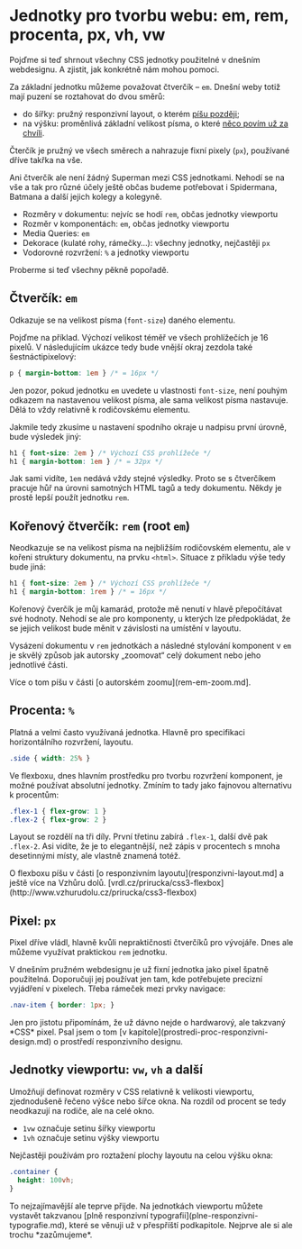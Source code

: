 # Jednotky pro tvorbu webu: em, rem, procenta, px, vh, vw

Pojďme si teď shrnout všechny CSS jednotky použitelné v dnešním webdesignu. A zjistit, jak konkrétně nám mohou pomoci. 

Za základní jednotku můžeme považovat čtverčík – `em`. Dnešní weby totiž mají puzení se roztahovat do dvou směrů: 

- do šířky: pružný responzivní layout, o kterém [píšu později](responzivni-layout.md);
- na výšku: proměnlivá základní velikost písma, o které [něco povím už za chvíli](rem-em-zoom.md).

Čterčík je pružný ve všech směrech a nahrazuje fixní pixely (`px`), používané dříve takřka na vše.

Ani čtverčík ale není žádný Superman mezi CSS jednotkami. Nehodí se na vše a tak pro různé účely ještě občas budeme potřebovat i Spidermana, Batmana a další jejich kolegy a kolegyně. 

* Rozměry v dokumentu: nejvíc se hodí `rem`, občas jednotky viewportu
* Rozměr v komponentách: `em`, občas jednotky viewportu
* Media Queries: `em` 
* Dekorace (kulaté rohy, rámečky…):  všechny jednotky, nejčastěji `px`
* Vodorovné rozvržení: `%` a jednotky viewportu

Proberme si teď všechny pěkně popořadě.


## Čtverčík: `em`

Odkazuje se na velikost písma (`font-size`) daného elementu. 

Pojďme na příklad. Výchozí velikost téměř ve všech prohlížečích je 16 pixelů. V následujícím ukázce tedy bude vnější okraj zezdola také šestnáctipixelový:

```css
p { margin-bottom: 1em } /* = 16px */
```

Jen pozor, pokud jednotku `em` uvedete u vlastnosti `font-size`, není pouhým odkazem na nastavenou velikost písma, ale sama velikost písma nastavuje. Dělá to vždy relativně k rodičovskému elementu.

Jakmile tedy zkusíme u nastavení spodního okraje u nadpisu první úrovně, bude výsledek jiný:

```css
h1 { font-size: 2em } /* Výchozí CSS prohlížeče */
h1 { margin-bottom: 1em } /* = 32px */
```

Jak sami vidíte, `1em` nedává vždy stejné výsledky. Proto se s čtverčíkem pracuje hůř na úrovni samotných HTML tagů a tedy dokumentu. Někdy je prostě lepší použít jednotku `rem`.


## Kořenový čtverčík: `rem` (root `em`)

Neodkazuje se na velikost písma na nejbližším rodičovském elementu, ale v kořeni struktury dokumentu, na prvku `<html>`. Situace z příkladu výše tedy bude jiná:

```css
h1 { font-size: 2em } /* Výchozí CSS prohlížeče */
h1 { margin-bottom: 1rem } /* = 16px */
```

Kořenový čverčík je můj kamarád, protože mě nenutí v hlavě přepočítávat své hodnoty. Nehodí se ale pro komponenty, u kterých lze předpokládat, že se jejich velikost bude měnit v závislosti na umístění v layoutu.

Vysázení dokumentu v `rem` jednotkách a následné stylování komponent v `em` je skvělý způsob jak autorsky „zoomovat“ celý dokument nebo jeho jednotlivé části. 

<div class="ebook-only" markdown="1">
Více o tom píšu v části [o autorském zoomu](rem-em-zoom.md].
</div>

## Procenta: `%`

Platná a velmi často využívaná jednotka. Hlavně pro specifikaci horizontálního rozvržení, layoutu.

```css
.side { width: 25% }
```

Ve flexboxu, dnes hlavním prostředku pro tvorbu rozvržení komponent, je možné používat absolutní jednotky. Zmíním to tady jako fajnovou alternativu k procentům:

```css
.flex-1 { flex-grow: 1 }
.flex-2 { flex-grow: 2 }
```

Layout se rozdělí na tři díly. První třetinu zabírá `.flex-1`, další dvě pak `.flex-2`. Asi vidíte, že je to elegantnější, než zápis v procentech s mnoha desetinnými místy, ale vlastně znamená totéž.

<div class="ebook-only" markdown="1">
O flexboxu píšu v části [o responzivním layoutu](responzivni-layout.md] a ještě více na Vzhůru dolů. [vrdl.cz/prirucka/css3-flexbox](http://www.vzhurudolu.cz/prirucka/css3-flexbox)
</div>

## Pixel: `px`

Pixel dříve vládl, hlavně kvůli nepraktičnosti čtverčíků pro vývojáře. Dnes ale můžeme využívat praktickou `rem` jednotku. 

V dnešním pružném webdesignu je už fixní jednotka jako pixel špatně použitelná. Doporučuji jej používat jen tam, kde potřebujete precizní vyjádření v pixelech. Třeba rámeček mezi prvky navigace:

```css
.nav-item { border: 1px; }
```

<div class="ebook-only" markdown="1">
Jen pro jistotu připomínám, že už dávno nejde o hardwarový, ale takzvaný *CSS* pixel. Psal jsem o tom [v kapitole](prostredi-proc-responzivni-design.md) o prostředí responzivního designu.
</div>

## Jednotky viewportu: `vw`, `vh` a další

Umožňují definovat rozměry v CSS relativně k velikosti viewportu, zjednodušeně řečeno výšce nebo šířce okna. Na rozdíl od procent se tedy neodkazují na rodiče, ale na celé okno.

* `1vw` označuje setinu šířky viewportu
* `1vh` označuje setinu výšky viewportu

Nejčastěji používám pro roztažení plochy layoutu na celou výšku okna:

```css
.container {
  height: 100vh;
}
```

<div class="ebook-only" markdown="1">
To nejzajímavější ale teprve přijde. Na jednotkách viewportu můžete vystavět takzvanou [plně responzivní typografii](plne-responzivni-typografie.md), které se věnuji už v přespříští podkapitole. Nejprve ale si ale trochu *zazůmujeme*.
</div>

